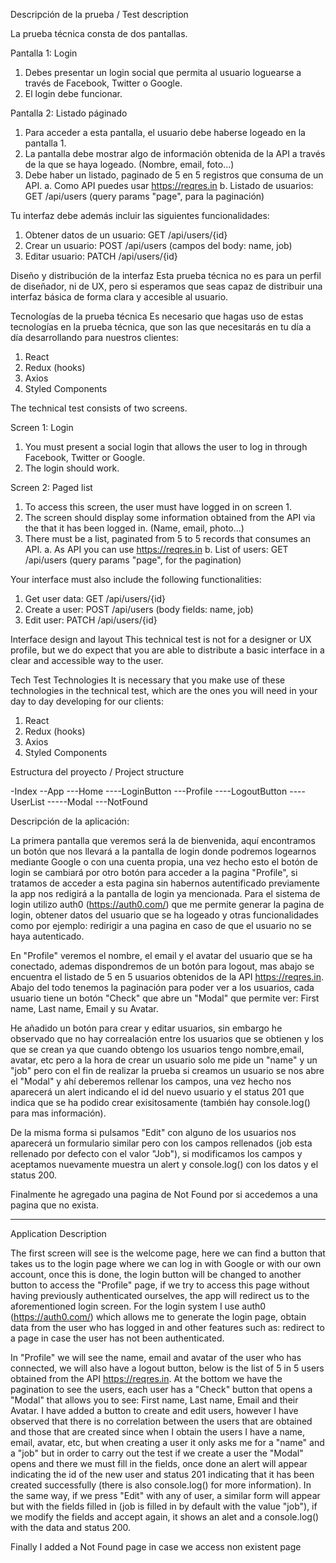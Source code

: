 Descripción de la prueba / Test description

La prueba técnica consta de dos pantallas.

Pantalla 1: Login

1. Debes presentar un login social que permita al usuario loguearse a través de Facebook, Twitter o Google.
2. El login debe funcionar.

Pantalla 2: Listado páginado

1. Para acceder a esta pantalla, el usuario debe haberse logeado en la pantalla 1.
2. La pantalla debe mostrar algo de información obtenida de la API a través de la
   que se haya logeado. (Nombre, email, foto...)
3. Debe haber un listado, paginado de 5 en 5 registros que consuma de un API.
   a. Como API puedes usar https://reqres.in
   b. Listado de usuarios: GET /api/users (query params "page", para la
   paginación)

Tu interfaz debe además incluir las siguientes funcionalidades:

1. Obtener datos de un usuario: GET /api/users/{id}
2. Crear un usuario: POST /api/users (campos del body: name, job)
3. Editar usuario: PATCH /api/users/{id}

Diseño y distribución de la interfaz
Esta prueba técnica no es para un perfil de diseñador, ni de UX, pero si esperamos que seas capaz de distribuir una interfaz básica de forma clara y accesible al usuario.

Tecnologías de la prueba técnica
Es necesario que hagas uso de estas tecnologías en la prueba técnica, que son las que necesitarás en tu día a día desarrollando para nuestros clientes:

1. React
2. Redux (hooks)
3. Axios
4. Styled Components

The technical test consists of two screens.

Screen 1: Login

1. You must present a social login that allows the user to log in through Facebook, Twitter or Google.
2. The login should work.

Screen 2: Paged list

1. To access this screen, the user must have logged in on screen 1.
2. The screen should display some information obtained from the API via the that it has been logged in. (Name, email, photo...)
3. There must be a list, paginated from 5 to 5 records that consumes an API.
   a. As API you can use https://reqres.in
   b. List of users: GET /api/users (query params "page", for the
   pagination)

Your interface must also include the following functionalities:

1. Get user data: GET /api/users/{id}
2. Create a user: POST /api/users (body fields: name, job)
3. Edit user: PATCH /api/users/{id}

Interface design and layout
This technical test is not for a designer or UX profile, but we do expect that you are able to distribute a basic interface in a clear and accessible way to the user.

Tech Test Technologies
It is necessary that you make use of these technologies in the technical test, which are the ones you will need in your day to day developing for our clients:

1. React
2. Redux (hooks)
3. Axios
4. Styled Components

Estructura del proyecto / Project structure

-Index
--App
---Home
----LoginButton
---Profile
----LogoutButton
----UserList
-----Modal
---NotFound

Descripción de la aplicación:

La primera pantalla que veremos será la de bienvenida, aquí encontramos un botón que nos llevará a la pantalla de login donde podremos logearnos mediante Google o con una cuenta propia, una vez hecho esto el botón de login se cambiará por otro botón para acceder a la pagina "Profile", si tratamos de acceder a esta pagina sin habernos autentificado previamente la app nos redigirá a la pantalla de login ya mencionada. Para el sistema de login utilizo auth0 (https://auth0.com/) que me permite generar la pagina de login, obtener datos del usuario que se ha logeado y otras funcionalidades como por ejemplo: redirigir a una pagina en caso de que el usuario no se haya autenticado.

En "Profile" veremos el nombre, el email y el avatar del usuario que se ha conectado, ademas dispondremos de un botón para logout, mas abajo se encuentra el listado de 5 en 5 usuarios obtenidos de la API https://reqres.in. Abajo del todo tenemos la paginación para poder ver a los usuarios, cada usuario tiene un botón "Check" que abre un "Modal" que permite ver: First name, Last name, Email y su Avatar.

He añadido un botón para crear y editar usuarios, sin embargo he observado que no hay correalación entre los usuarios que se obtienen y los que se crean ya que cuando obtengo los usuarios tengo nombre,email, avatar, etc pero a la hora de crear un usuario solo me pide un "name" y un "job" pero con el fin de realizar la prueba si creamos un usuario se nos abre el "Modal" y ahí deberemos rellenar los campos, una vez hecho nos aparecerá un alert indicando el id del nuevo usuario y el status 201 que indica que se ha podido crear exisitosamente (también hay console.log() para mas información).

De la misma forma si pulsamos "Edit" con alguno de los usuarios nos aparecerá un formulario similar pero con los campos rellenados (job esta rellenado por defecto con el valor "Job"), si modificamos los campos y aceptamos nuevamente muestra un alert y console.log() con los datos y el status 200.

Finalmente he agregado una pagina de Not Found por si accedemos a una pagina que no exista.

---

Application Description

The first screen will see is the welcome page, here we can find a button that takes us to the login page where we can log in with Google or with our own account, once this is done, the login button will be changed to another button to access the "Profile" page, if we try to access this page without having previously authenticated ourselves, the app will redirect us to the aforementioned login screen. For the login system I use auth0 (https://auth0.com/) which allows me to generate the login page, obtain data from the user who has logged in and other features such as: redirect to a page in case the user has not been authenticated.

In "Profile" we will see the name, email and avatar of the user who has connected, we will also have a logout button, below is the list of 5 in 5 users obtained from the API https://reqres.in. At the bottom we have the pagination to see the users, each user has a "Check" button that opens a "Modal" that allows you to see: First name, Last name, Email and their Avatar. I have added a button to create and edit users, however I have observed that there is no correlation between the users that are obtained and those that are created since when I obtain the users I have a name, email, avatar, etc, but when creating a user it only asks me for a "name" and a "job" but in order to carry out the test if we create a user the "Modal" opens and there we must fill in the fields, once done an alert will appear indicating the id of the new user and status 201 indicating that it has been created successfully (there is also console.log() for more information). In the same way, if we press "Edit" with any of user, a similar form will appear but with the fields filled in (job is filled in by default with the value "job"), if we modify the fields and accept again, it shows an alet and a console.log() with the data and status 200.

Finally I added a Not Found page in case we access non existent page
